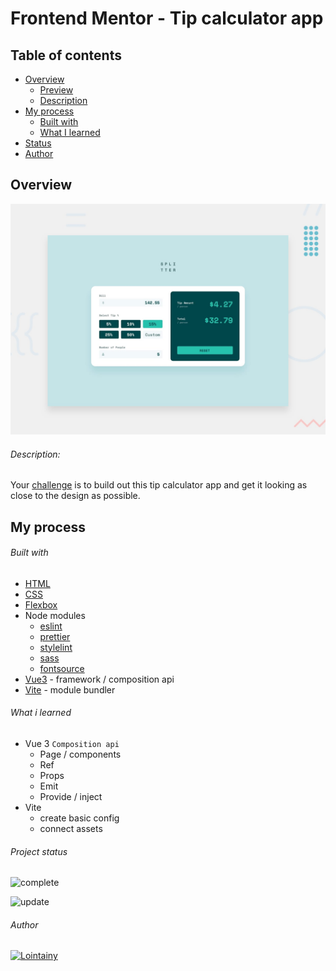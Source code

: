 # Frontend Mentor - Tip calculator app

## Table of contents

- [Overview](#overview)
  - [Preview](https://tip-calculator-vue-lointainy.netlify.app/)
  - [Description](#description)
- [My process](#my-process)
  - [Built with](#built-with)
  - [What I learned](#what-i-learned)
- [Status](#project-status)
- [Author](#author)

## Overview

![screenshot](./design/desktop-preview.jpg)

###### Description:

Your [challenge](https://www.frontendmentor.io/challenges/tip-calculator-app-ugJNGbJUX) is to build out this tip calculator app and get it looking as close to the design as possible.

## My process

###### Built with

- [HTML](https://developer.mozilla.org/en-US/docs/Web/HTML)
- [CSS](https://developer.mozilla.org/en-US/docs/Web/CSS)
- [Flexbox](https://developer.mozilla.org/en-US/docs/Web/CSS/CSS_Flexible_Box_Layout/Aligning_Items_in_a_Flex_Container)
- Node modules
  - [eslint](https://eslint.org/)
  - [prettier](https://prettier.io/)
  - [stylelint](https://stylelint.io/)
  - [sass](https://sass-lang.com/)
  - [fontsource](https://fontsource.org/docs/getting-started)
- [Vue3](https://vuejs.org/) - framework / composition api
- [Vite](https://vitejs.dev/) - module bundler

###### What i learned

- Vue 3 `Composition api`
  - Page / components
  - Ref
  - Props
  - Emit
  - Provide / inject
- Vite
  - create basic config
  - connect assets

###### Project status

![complete](https://img.shields.io/badge/project_created:-01.07.2022-333?style=for-the-badge&labelColor=e7901f)

![update](https://img.shields.io/badge/last_update:-28.07.22-333?style=for-the-badge&labelColor=1fe783)

###### Author

[![Lointainy](https://img.shields.io/badge/-lointainy-333?style=for-the-badge&logo=github&&logoColor=FFF)](https://github.com/Lointainy)
